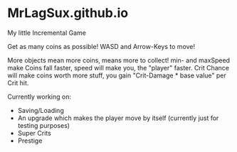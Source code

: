 # MrLagSux.github.io
My little Incremental Game


Get as many coins as possible! WASD and Arrow-Keys to move!

More objects mean more coins, means more to collect!
min- and maxSpeed make Coins fall faster, speed will make you, the "player" faster.
Crit Chance will make coins worth more stuff, you gain "Crit-Damage * base value" per Crit hit.

Currently working on:
- Saving/Loading
- An upgrade which makes the player move by itself (currently just for testing purposes)
- Super Crits
- Prestige
